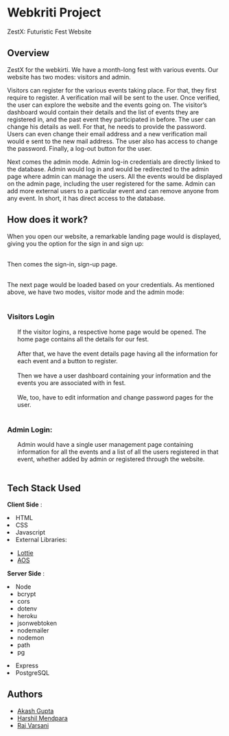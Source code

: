 # Webkriti Project

ZestX: Futuristic Fest Website

<p  style="text-align: center;">
</p>

## Overview

ZestX for the webkirti. We have a month-long fest with various events. Our website has two modes: visitors and admin.

Visitors can register for the various events taking place. For that, they first require to register. A verification mail will be sent to the user. Once verified, the user can explore the website and the events going on. The visitor’s dashboard would contain their details and the list of events they are registered in, and the past event they participated in before. The user can change his details as well. For that, he needs to provide the password. Users can even change their email address and a new verification mail would e sent to the new mail address. The user also has access to change the password. Finally, a log-out button for the user.

Next comes the admin mode. Admin log-in credentials are directly linked to the database. Admin would log in and would be redirected to the admin page where admin can manage the users. All the events would be displayed on the admin page, including the user registered for the same. Admin can add more external users to a particular event and can remove anyone from any event. In short, it has direct access to the database.

## How does it work?

When you open our website, a remarkable landing page would is displayed, giving you the option for the sign in and sign up:
<br>
<br>

Then comes the sign-in, sign-up page.
<br>
<br>

The next page would be loaded based on your credentials. As mentioned above, we have two modes, visitor mode and the admin mode:
<br>
<br>

### Visitors Login

<ul>
 If the visitor logins, a respective home page would be opened. The home page contains all the details for our fest.
<br>
<br>
After that, we have the event details page having all the information for each event and a button to register.
<br>
<br>
Then we have a user dashboard containing your information and the events you are associated with in fest.
<br>
<br>
We, too, have to edit information and change password pages for the user.
<br>
<br>
</ul>

### Admin Login:

<ul>
Admin would have a single user management page containing information for all the events and a list of all the users registered in that event, whether added by admin or registered through the website.
<br>
<br>
</ul>

## Tech Stack Used

**Client Side** :

 
<li> HTML </li>
<li> CSS</li>
 <li>Javascript</li>
<li>External Libraries:</li>
<ul>
<li> <a href="https://lottiefiles.com/">Lottie</a>
</li>
<li><a href="https://michalsnik.github.io/aos/">AOS</a>
</li>
</ul>


**Server Side** :

<li> Node 
<ul>
<li>bcrypt</li>
<li>cors</li>
<li>dotenv</li>
<li>heroku</li>
<li>jsonwebtoken</li>
<li>nodemailer</li>
<li>nodemon</li>
<li>path</li>
<li>pg</li>
</ul>
</li>
<li>Express </li>
<li>PostgreSQL</li>


## Authors

- [Akash Gupta](https://github.com/akashgupta1909)
- [Harshil Mendpara](https://github.com/HarshilMendpara)
- [Raj Varsani](https://github.com/RajVarsani)
